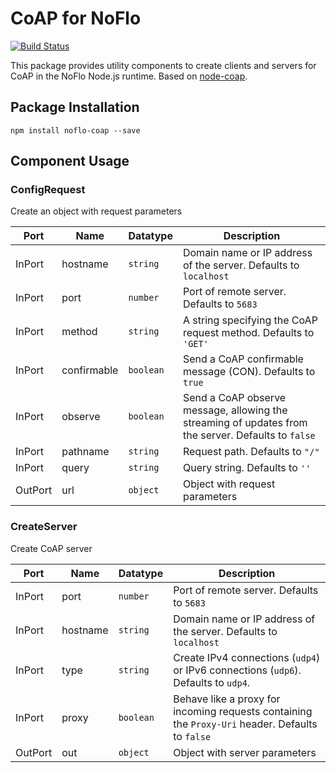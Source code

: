 # CoAP for NoFlo
[![Build Status](https://secure.travis-ci.org/razueroh/noflo-coap.png?branch=master)](http://travis-ci.org/razueroh/noflo-coap)

This package provides utility components to create clients and servers for CoAP in the NoFlo Node.js runtime. Based on [node-coap](https://www.npmjs.com/package/coap).

## Package Installation

    npm install noflo-coap --save

## Component Usage

### ConfigRequest

Create an object with request parameters

Port | Name | Datatype | Description
-----|------|----------|-------------
InPort | hostname | `string` | Domain name or IP address of the server. Defaults to `localhost`
InPort | port | `number` | Port of remote server. Defaults to `5683`
InPort | method | `string` | A string specifying the CoAP request method. Defaults to `'GET'`
InPort | confirmable | `boolean` | Send a CoAP confirmable message (CON). Defaults to `true`
InPort | observe | `boolean` | Send a CoAP observe message, allowing the streaming of updates from the server. Defaults to `false`
InPort | pathname | `string` | Request path. Defaults to `"/"`
InPort | query | `string` | Query string. Defaults to `''`
OutPort | url | `object` | Object with request parameters


### CreateServer

Create CoAP server

Port | Name | Datatype | Description
-----|------|----------|-------------
InPort | port | `number` | Port of remote server. Defaults to `5683`
InPort | hostname | `string` | Domain name or IP address of the server. Defaults to `localhost`
InPort | type | `string` |  Create IPv4 connections (`udp4`) or IPv6 connections (`udp6`). Defaults to `udp4`.
InPort | proxy | `boolean` | Behave like a proxy for incoming requests containing the `Proxy-Uri` header. Defaults to `false`
OutPort | out | `object` | Object with server parameters
